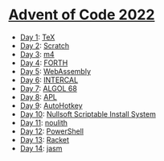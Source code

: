 # [Advent of Code 2022](https://adventofcode.com/2022/)

  * [Day 1](day01/README.md): [TeX](https://en.wikipedia.org/wiki/TeX)
  * [Day 2](day02/README.md): [Scratch](https://en.wikipedia.org/wiki/Scratch_(programming_language))
  * [Day 3](day03/README.md): [m4](https://en.wikipedia.org/wiki/M4_(computer_language))
  * [Day 4](day04/README.md): [FORTH](https://en.wikipedia.org/wiki/Forth_(programming_language))
  * [Day 5](day05/README.md): [WebAssembly](https://en.wikipedia.org/wiki/WebAssembly)
  * [Day 6](day06/README.md): [INTERCAL](https://en.wikipedia.org/wiki/INTERCAL)
  * [Day 7](day07/README.md): [ALGOL 68](https://en.wikipedia.org/wiki/ALGOL_68)
  * [Day 8](day08/README.md): [APL](https://en.wikipedia.org/wiki/APL_(programming_language))
  * [Day 9](day09/README.md): [AutoHotkey](https://en.wikipedia.org/wiki/AutoHotkey)
  * [Day 10](day10/README.md): [Nullsoft Scriptable Install System](https://en.wikipedia.org/wiki/Nullsoft_Scriptable_Install_System)
  * [Day 11](day11/README.md): [noulith](https://github.com/betaveros/noulith)
  * [Day 12](day12/README.md): [PowerShell](https://en.wikipedia.org/wiki/PowerShell)
  * [Day 13](day13/README.md): [Racket](https://en.wikipedia.org/wiki/Racket_(programming_language))
  * [Day 14](day14/README.md): [jasm](https://github.com/roscopeco/jasm)
